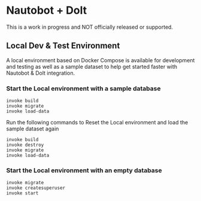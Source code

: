 # Nautobot + Dolt

This is a work in progress and NOT officially released or supported.

## Local Dev & Test Environment

A local environment based on Docker Compose is available for development and testing as well as a sample dataset to help get started faster with Nautobot & Dolt integration.

### Start the Local environment with a sample database
```
invoke build
invoke migrate
invoke load-data
```
Run the following commands to Reset the Local environment and load the sample dataset again
```
invoke build
invoke destroy
invoke migrate
invoke load-data
```
### Start the Local environment with an empty database
```
invoke migrate
invoke createsuperuser
invoke start
```



